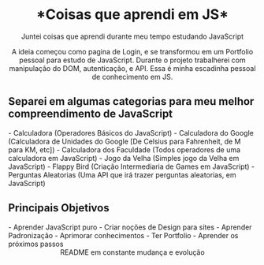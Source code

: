 <h1 align='center' font-weight='bold'>*Coisas que aprendi em JS*</h1>
<p align='center'>Juntei coisas que aprendi durante meu tempo estudando JavaScript</p>
<p align='center'>A ideia começou como pagina de Login, e se transformou em um Portfolio pessoal para estudo de JavaScript. Durante o projeto trabalherei com manipulação do DOM,  autenticação, e API. Essa é minha escadinha pessoal de conhecimento em JS.</p>

<h2 font-weight='bold'>Separei em algumas categorias para meu melhor compreendimento de JavaScript</h2>
- Calculadora (Operadores Básicos do JavaScript)
- Calculadora do Google (Calculadora de Unidades do Google [De Celsius para Fahrenheit, de M para KM, etc])
- Calculadora dos Faculdade (Todos operadores de uma calculadora em JavaScript)
- Jogo da Velha (Simples jogo da Velha em JavaScript)
- Flappy Bird (Criação Intermediaria de Games em JavaScript)
- Perguntas Aleatorias (Uma API que irá trazer perguntas aleatorias, em JavaScript)

<h2 font-weight='bold'>Principais Objetivos</h2>
- Aprender JavaScript puro
- Criar noções de Design para sites
- Aprender Padronização
- Aprimorar conhecimentos
- Ter Portfolio
- Aprender os próximos passos

<footer align='center'>README em constante mudança e evolução</footer>
